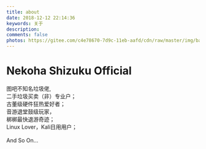 ```yaml
---
title: about
date: 2018-12-12 22:14:36
keywords: 关于
description: 
comments: false
photos: https://gitee.com/c4e78670-7d9c-11eb-aafd/cdn/raw/master/img/banner/about.jpg
---
```


# Nekoha Shizuku Official

图吧不知名垃圾佬,<br>二手垃圾买卖（非）专业户；<br>古董级硬件狂热爱好者；<br>音游退堂鼓级玩家，<br>梆梆最快退游奇迹；<br>Linux Lover，Kali日用用户；<br><br>And So On…
